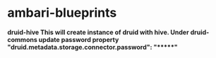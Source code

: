 # ambari-blueprints



<b>druid-hive<b>
This will create instance of druid with hive.  Under druid-commons update password property
"druid.metadata.storage.connector.password": "*****"
